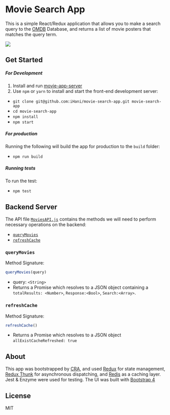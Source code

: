 # Movie Search App

This is a simple React/Redux application that allows you to make a search query to the [OMDB](https://www.omdbapi.com/) Database, and returns a list of movie posters that matches the query term.

![](screenshot.jpg)

## Get Started

##### For Development

1. Install and run [movie-app-server](https://github.com/iHani/movie-search-server)
2. Use `npm` or `yarn` to install and start the front-end development server:
* `git clone git@github.com:iHani/movie-search-app.git movie-search-app`
* `cd movie-search-app`
* `npm install`
* `npm start`

##### For production
Running the following will build the app for production to the `build` folder:

 * `npm run build`

##### Running tests
To run the test:

* `npm test`

## Backend Server

The API file [`MoviesAPI.js`](src/APIs/MoviesAPI.js) contains the methods we will need to perform necessary operations on the backend:

* [`queryMovies`](#queryMovies)
* [`refreshCache`](#refreshCache)

### `queryMovies`

Method Signature:

```js
queryMovies(query)
```

* query: `<String>`
* Returns a Promise which resolves to a JSON object containing a `totalResults: <Number>`, `Response:<Bool>`, `Search:<Array>`.

### `refreshCache`

Method Signature:

```js
refreshCache()
```

* Returns a Promise which resolves to a JSON object `allExistCacheRefreshed: true`

## About

This app was bootstrapped by [CRA](https://github.com/facebook/create-react-app), and used [Redux](https://redux.js.org/) for state management, [Redux Thunk](https://www.npmjs.com/package/redux-thunk) for asynchronous dispatching, and [Redis](https://redis.io/) as a caching layer. Jest & Enzyme were used for testing. The UI was built with [Bootstrap 4](https://getbootstrap.com/)

## License
MIT
